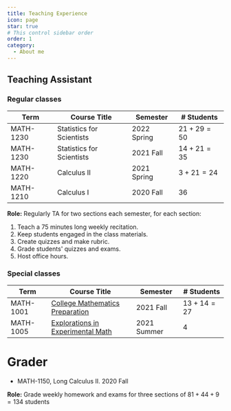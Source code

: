 ```yaml
---
title: Teaching Experience
icon: page
star: true
# This control sidebar order
order: 1
category:
  - About me
---
```


<!-- more -->

## Teaching Assistant

### Regular classes
<!-- - MATH 1230, Statistics for Scientists. <span style="color:green">2022 Spring</span> $21 + 29 = 50$ students
- MATH 1230, Statistics for Scientists. <span style="color:green">2021 Fall</span> $14 + 21 = 35$ students
- MATH 1220, Calculus II. <span style="color:green">2021 Spring</span> $3 + 21 = 24$ students
- MATH 1210, Calculus I.  <span style="color:green">2020 Fall</span> 36 students -->

Term | Course Title | Semester | # Students
---|---|---|---
MATH-1230 | Statistics for Scientists | 2022 Spring | $21 + 29 = 50$
MATH-1230 | Statistics for Scientists | 2021 Fall | $14 + 21 = 35$
MATH-1220 | Calculus II | 2021 Spring | $3 + 21 = 24$
MATH-1210 | Calculus I | 2020 Fall | $36$

**Role:** 
Regularly TA for two sections each semester, for each section:
1. Teach a 75 minutes long weekly recitation. 
2. Keep students engaged in the class materials.
3. Create quizzes and make rubric. 
4. Grade students' quizzes and exams. 
5. Host office hours. 

### Special classes
Term | Course Title | Semester | # Students | 
---|---|---|---
MATH-1001 | [College Mathematics Preparation](https://academic-equity.tulane.edu/programs/connectu) | 2021 Fall | $13 + 14 = 27$
MATH-1005 | [Explorations in Experimental Math](https://summer.tulane.edu/courses) | 2021 Summer | $4$

# Grader
- MATH-1150, Long Calculus II. 2020 Fall
  
**Role:** Grade weekly homework and exams for three sections of $81+44+9 = 134$ students 
